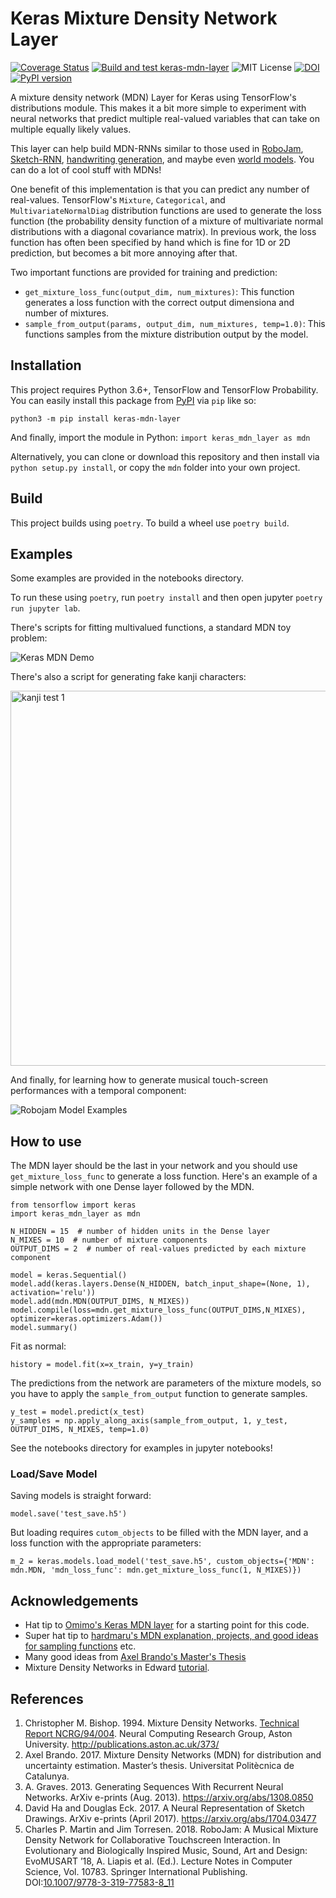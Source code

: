 # Keras Mixture Density Network Layer

[![Coverage Status](https://coveralls.io/repos/github/cpmpercussion/keras-mdn-layer/badge.svg?branch=master)](https://coveralls.io/github/cpmpercussion/keras-mdn-layer?branch=master)
[![Build and test keras-mdn-layer](https://github.com/cpmpercussion/keras-mdn-layer/actions/workflows/python-app.yml/badge.svg)](https://github.com/cpmpercussion/keras-mdn-layer/actions/workflows/python-app.yml)
![MIT License](https://img.shields.io/github/license/cpmpercussion/keras-mdn-layer.svg?style=flat)
[![DOI](https://zenodo.org/badge/137585470.svg)](https://zenodo.org/badge/latestdoi/137585470)
[![PyPI version](https://badge.fury.io/py/keras-mdn-layer.svg)](https://badge.fury.io/py/keras-mdn-layer)

A mixture density network (MDN) Layer for Keras using TensorFlow's distributions module. This makes it a bit more simple to experiment with neural networks that predict multiple real-valued variables that can take on multiple equally likely values.

This layer can help build MDN-RNNs similar to those used in [RoboJam](https://github.com/cpmpercussion/robojam), [Sketch-RNN](https://experiments.withgoogle.com/sketch-rnn-demo), [handwriting generation](https://distill.pub/2016/handwriting/), and maybe even [world models](https://worldmodels.github.io). You can do a lot of cool stuff with MDNs!

One benefit of this implementation is that you can predict any number of real-values. TensorFlow's `Mixture`, `Categorical`, and `MultivariateNormalDiag` distribution functions are used to generate the loss function (the probability density function of a mixture of multivariate normal distributions with a diagonal covariance matrix). In previous work, the loss function has often been specified by hand which is fine for 1D or 2D prediction, but becomes a bit more annoying after that.

Two important functions are provided for training and prediction:

- `get_mixture_loss_func(output_dim, num_mixtures)`: This function generates a loss function with the correct output dimensiona and number of mixtures.
- `sample_from_output(params, output_dim, num_mixtures, temp=1.0)`: This functions samples from the mixture distribution output by the model.

## Installation 

This project requires Python 3.6+, TensorFlow and TensorFlow Probability. You can easily install this package from [PyPI](https://pypi.org/project/keras-mdn-layer/) via `pip` like so:

    python3 -m pip install keras-mdn-layer

And finally, import the module in Python: `import keras_mdn_layer as mdn`

Alternatively, you can clone or download this repository and then install via `python setup.py install`, or copy the `mdn` folder into your own project.

## Build

This project builds using `poetry`. To build a wheel use `poetry build`.

## Examples

Some examples are provided in the notebooks directory.

To run these using `poetry`, run `poetry install` and then open jupyter `poetry run jupyter lab`.

There's scripts for fitting multivalued functions, a standard MDN toy problem:

<img src="https://preview.ibb.co/mZzkpd/Keras_MDN_Demo.jpg" alt="Keras MDN Demo" border="0">

There's also a script for generating fake kanji characters:

<img src="https://i.ibb.co/yFvtgkL/kanji-mdn-examples.png" alt="kanji test 1" border="0" width="600"/>

And finally, for learning how to generate musical touch-screen performances with a temporal component:

<img src="https://i.ibb.co/WpzSCV8/robojam-examples.png" alt="Robojam Model Examples" border="0">

## How to use

The MDN layer should be the last in your network and you should use `get_mixture_loss_func` to generate a loss function. Here's an example of a simple network with one Dense layer followed by the MDN.

    from tensorflow import keras
    import keras_mdn_layer as mdn

    N_HIDDEN = 15  # number of hidden units in the Dense layer
    N_MIXES = 10  # number of mixture components
    OUTPUT_DIMS = 2  # number of real-values predicted by each mixture component

    model = keras.Sequential()
    model.add(keras.layers.Dense(N_HIDDEN, batch_input_shape=(None, 1), activation='relu'))
    model.add(mdn.MDN(OUTPUT_DIMS, N_MIXES))
    model.compile(loss=mdn.get_mixture_loss_func(OUTPUT_DIMS,N_MIXES), optimizer=keras.optimizers.Adam())
    model.summary()

Fit as normal:

    history = model.fit(x=x_train, y=y_train)

The predictions from the network are parameters of the mixture models, so you have to apply the `sample_from_output` function to generate samples.

    y_test = model.predict(x_test)
    y_samples = np.apply_along_axis(sample_from_output, 1, y_test, OUTPUT_DIMS, N_MIXES, temp=1.0)

See the notebooks directory for examples in jupyter notebooks!

### Load/Save Model

Saving models is straight forward:

    model.save('test_save.h5')

But loading requires `cutom_objects` to be filled with the MDN layer, and a loss function with the appropriate parameters:

    m_2 = keras.models.load_model('test_save.h5', custom_objects={'MDN': mdn.MDN, 'mdn_loss_func': mdn.get_mixture_loss_func(1, N_MIXES)})


## Acknowledgements

- Hat tip to [Omimo's Keras MDN layer](https://github.com/omimo/Keras-MDN) for a starting point for this code.
- Super hat tip to [hardmaru's MDN explanation, projects, and good ideas for sampling functions](http://blog.otoro.net/2015/11/24/mixture-density-networks-with-tensorflow/) etc.
- Many good ideas from [Axel Brando's Master's Thesis](https://github.com/axelbrando/Mixture-Density-Networks-for-distribution-and-uncertainty-estimation)
- Mixture Density Networks in Edward [tutorial](http://edwardlib.org/tutorials/mixture-density-network).

## References

1. Christopher M. Bishop. 1994. Mixture Density Networks. [Technical Report NCRG/94/004](http://publications.aston.ac.uk/373/). Neural Computing Research Group, Aston University. http://publications.aston.ac.uk/373/
2. Axel Brando. 2017. Mixture Density Networks (MDN) for distribution and uncertainty estimation. Master’s thesis. Universitat Politècnica de Catalunya.
3. A. Graves. 2013. Generating Sequences With Recurrent Neural Networks. ArXiv e-prints (Aug. 2013). https://arxiv.org/abs/1308.0850
4. David Ha and Douglas Eck. 2017. A Neural Representation of Sketch Drawings. ArXiv e-prints (April 2017). https://arxiv.org/abs/1704.03477
5. Charles P. Martin and Jim Torresen. 2018. RoboJam: A Musical Mixture Density Network for Collaborative Touchscreen Interaction. In Evolutionary and Biologically Inspired Music, Sound, Art and Design: EvoMUSART ’18, A. Liapis et al. (Ed.). Lecture Notes in Computer Science, Vol. 10783. Springer International Publishing. DOI:[10.1007/9778-3-319-77583-8_11](http://dx.doi.org/10.1007/9778-3-319-77583-8_11)
